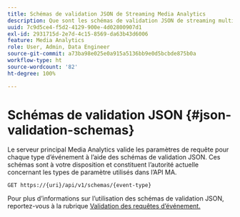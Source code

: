 ```yaml
---
title: Schémas de validation JSON de Streaming Media Analytics
description: Que sont les schémas de validation JSON de streaming multimédia et comment sont-ils utilisés pour déterminer les paramètres corrects du corps de la requête pour chaque type d’événement ?
uuid: 7c9d5ce4-f5d2-4129-900e-4d02800907d1
exl-id: 2931715d-2e7d-4c15-8569-da63b43d6006
feature: Media Analytics
role: User, Admin, Data Engineer
source-git-commit: a73ba98e025e0a915a5136bb9e0d5bcbde875b0a
workflow-type: ht
source-wordcount: '82'
ht-degree: 100%

---
```


# Schémas de validation JSON {#json-validation-schemas}

Le serveur principal Media Analytics valide les paramètres de requête pour chaque type d’événement à l’aide des schémas de validation JSON. Ces schémas sont à votre disposition et constituent l’autorité actuelle concernant les types de paramètre utilisés dans l’API MA.

`GET https://{uri}/api/v1/schemas/{event-type}`

Pour plus d’informations sur l’utilisation des schémas de validation JSON, reportez-vous à la rubrique [Validation des requêtes d’événement.](../mc-api-impl/mc-api-validate-reqs.md)

